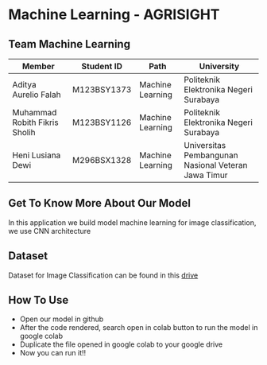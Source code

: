 # Machine Learning - AGRISIGHT

## Team Machine Learning
| Member | Student ID | Path | University |
|---------|---------|---------|---------|
| Aditya Aurelio Falah  | M123BSY1373    | Machine Learning  |Politeknik Elektronika Negeri Surabaya  |
| Muhammad Robith Fikris Sholih  | M123BSY1126    | Machine Learning  |Politeknik Elektronika Negeri Surabaya  |
| Heni Lusiana Dewi | M296BSX1328    | Machine Learning  |Universitas Pembangunan Nasional Veteran Jawa Timur  |

## Get To Know More About Our Model
In this application we build model machine learning for image classification, we use CNN architecture

## Dataset
Dataset for Image Classification can be found in this [drive](https://drive.google.com/drive/folders/18siyNae-kdyY3SFAWfNYcESwBvBAmoyg?usp=sharing)

## How To Use
- Open our model in github
- After the code rendered, search open in colab button to run the model in google colab
- Duplicate the file opened in google colab to your google drive
- Now you can run it!!

